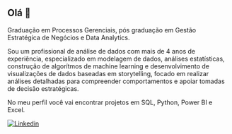 ## Olá 👋

Graduação em Processos Gerenciais, pós graduação em Gestão Estratégica de Negócios e Data Analytics. 

Sou um profissional de análise de dados com mais de 4 anos de experiência, especializado em modelagem de dados,
análises estatísticas, construção de algorítmos de machine learning e desenvolvimento de visualizações de
dados baseadas em storytelling, focado em realizar análises detalhadas para
compreender comportamentos e apoiar tomadas de decisão estratégicas.

No meu perfil você vai encontrar projetos em SQL, Python, Power BI e Excel.


[![Linkedin](https://img.shields.io/badge/LinkedIn-0077B5?style=for-the-badge&logo=linkedin&logoColor=white)](https://www.linkedin.com/in/igor-torves-0aa146142)

